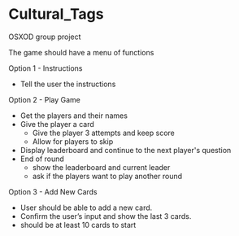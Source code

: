 # Cultural_Tags
OSXOD group project

The game should have a menu of functions

Option 1 - Instructions
  - Tell the user the instructions

Option 2 - Play Game
  - Get the players and their names
  - Give the player a card
      - Give the player 3 attempts and keep score
      - Allow for players to skip
  - Display leaderboard and continue to the next player's question 
  - End of round
      - show the leaderboard and current leader
      - ask if the players want to play another round

Option 3 - Add New Cards
  - User should be able to add a new card.  
  - Confirm the user’s input and show the last 3 cards.
  - should be at least 10 cards to start 

